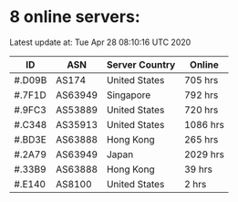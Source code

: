 # 8 online servers:

Latest update at: Tue Apr 28 08:10:16 UTC 2020

| ID | ASN | Server Country | Online |
| -- | --- | -------------- | ------ |
| #.D09B | AS174 | United States | 705 hrs |
| #.7F1D | AS63949 | Singapore | 792 hrs |
| #.9FC3 | AS53889 | United States | 720 hrs |
| #.C348 | AS35913 | United States | 1086 hrs |
| #.BD3E | AS63888 | Hong Kong | 265 hrs |
| #.2A79 | AS63949 | Japan | 2029 hrs |
| #.33B9 | AS63888 | Hong Kong | 39 hrs |
| #.E140 | AS8100 | United States | 2 hrs |

